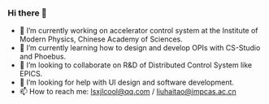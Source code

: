 ### Hi there 👋

<!--
**haitao127/haitao127** is a ✨ _special_ ✨ repository because its `README.md` (this file) appears on your GitHub profile.
Here are some ideas to get you started:
-->

- 🔭 I’m currently working on accelerator control system at the Institute of Modern Physics, Chinese Academy of Sciences.
- 🌱 I’m currently learning how to design and develop OPIs with CS-Studio and Phoebus.
- 👯 I’m looking to collaborate on R&D of Distributed Control System like EPICS.
- 🤔 I’m looking for help with UI design and software development.
- 📫 How to reach me: lsxjlcool@qq.com / liuhaitao@impcas.ac.cn
